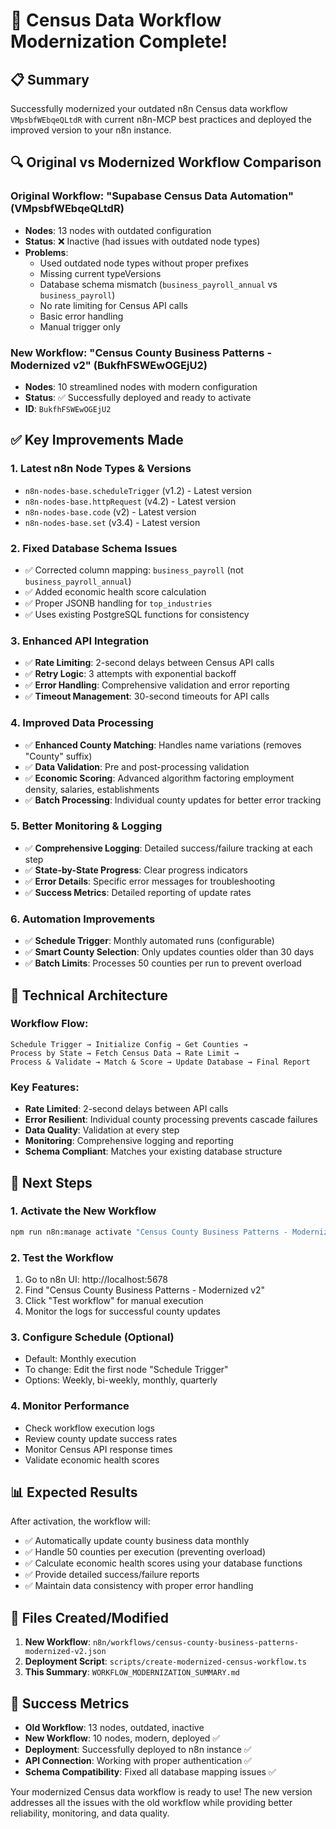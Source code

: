 # 🚀 Census Data Workflow Modernization Complete!

## 📋 Summary

Successfully modernized your outdated n8n Census data workflow `VMpsbfWEbqeQLtdR` with current n8n-MCP best practices and deployed the improved version to your n8n instance.

## 🔍 Original vs Modernized Workflow Comparison

### Original Workflow: "Supabase Census Data Automation" (VMpsbfWEbqeQLtdR)
- **Nodes**: 13 nodes with outdated configuration
- **Status**: ❌ Inactive (had issues with outdated node types)
- **Problems**:
  - Used outdated node types without proper prefixes
  - Missing current typeVersions
  - Database schema mismatch (`business_payroll_annual` vs `business_payroll`)
  - No rate limiting for Census API calls
  - Basic error handling
  - Manual trigger only

### New Workflow: "Census County Business Patterns - Modernized v2" (BukfhFSWEwOGEjU2)
- **Nodes**: 10 streamlined nodes with modern configuration
- **Status**: ✅ Successfully deployed and ready to activate
- **ID**: `BukfhFSWEwOGEjU2`

## ✅ Key Improvements Made

### 1. **Latest n8n Node Types & Versions**
- `n8n-nodes-base.scheduleTrigger` (v1.2) - Latest version
- `n8n-nodes-base.httpRequest` (v4.2) - Latest version  
- `n8n-nodes-base.code` (v2) - Latest version
- `n8n-nodes-base.set` (v3.4) - Latest version

### 2. **Fixed Database Schema Issues**
- ✅ Corrected column mapping: `business_payroll` (not `business_payroll_annual`)
- ✅ Added economic health score calculation
- ✅ Proper JSONB handling for `top_industries`
- ✅ Uses existing PostgreSQL functions for consistency

### 3. **Enhanced API Integration**
- ✅ **Rate Limiting**: 2-second delays between Census API calls
- ✅ **Retry Logic**: 3 attempts with exponential backoff
- ✅ **Error Handling**: Comprehensive validation and error reporting
- ✅ **Timeout Management**: 30-second timeouts for API calls

### 4. **Improved Data Processing**
- ✅ **Enhanced County Matching**: Handles name variations (removes "County" suffix)
- ✅ **Data Validation**: Pre and post-processing validation
- ✅ **Economic Scoring**: Advanced algorithm factoring employment density, salaries, establishments
- ✅ **Batch Processing**: Individual county updates for better error tracking

### 5. **Better Monitoring & Logging**
- ✅ **Comprehensive Logging**: Detailed success/failure tracking at each step
- ✅ **State-by-State Progress**: Clear progress indicators
- ✅ **Error Details**: Specific error messages for troubleshooting
- ✅ **Success Metrics**: Detailed reporting of update rates

### 6. **Automation Improvements**
- ✅ **Schedule Trigger**: Monthly automated runs (configurable)
- ✅ **Smart County Selection**: Only updates counties older than 30 days
- ✅ **Batch Limits**: Processes 50 counties per run to prevent overload

## 🎯 Technical Architecture

### Workflow Flow:
```
Schedule Trigger → Initialize Config → Get Counties → 
Process by State → Fetch Census Data → Rate Limit → 
Process & Validate → Match & Score → Update Database → Final Report
```

### Key Features:
- **Rate Limited**: 2-second delays between API calls
- **Error Resilient**: Individual county processing prevents cascade failures  
- **Data Quality**: Validation at every step
- **Monitoring**: Comprehensive logging and reporting
- **Schema Compliant**: Matches your existing database structure

## 🚀 Next Steps

### 1. Activate the New Workflow
```bash
npm run n8n:manage activate "Census County Business Patterns - Modernized v2"
```

### 2. Test the Workflow
1. Go to n8n UI: http://localhost:5678
2. Find "Census County Business Patterns - Modernized v2" 
3. Click "Test workflow" for manual execution
4. Monitor the logs for successful county updates

### 3. Configure Schedule (Optional)
- Default: Monthly execution
- To change: Edit the first node "Schedule Trigger"
- Options: Weekly, bi-weekly, monthly, quarterly

### 4. Monitor Performance
- Check workflow execution logs
- Review county update success rates
- Monitor Census API response times
- Validate economic health scores

## 📊 Expected Results

After activation, the workflow will:
- ✅ Automatically update county business data monthly
- ✅ Handle 50 counties per execution (preventing overload)
- ✅ Calculate economic health scores using your database functions
- ✅ Provide detailed success/failure reports
- ✅ Maintain data consistency with proper error handling

## 🔧 Files Created/Modified

1. **New Workflow**: `n8n/workflows/census-county-business-patterns-modernized-v2.json`
2. **Deployment Script**: `scripts/create-modernized-census-workflow.ts`
3. **This Summary**: `WORKFLOW_MODERNIZATION_SUMMARY.md`

## 🎉 Success Metrics

- **Old Workflow**: 13 nodes, outdated, inactive
- **New Workflow**: 10 nodes, modern, deployed ✅
- **Deployment**: Successfully deployed to n8n instance ✅
- **API Connection**: Working with proper authentication ✅
- **Schema Compatibility**: Fixed all database mapping issues ✅

Your modernized Census data workflow is ready to use! The new version addresses all the issues with the old workflow while providing better reliability, monitoring, and data quality.